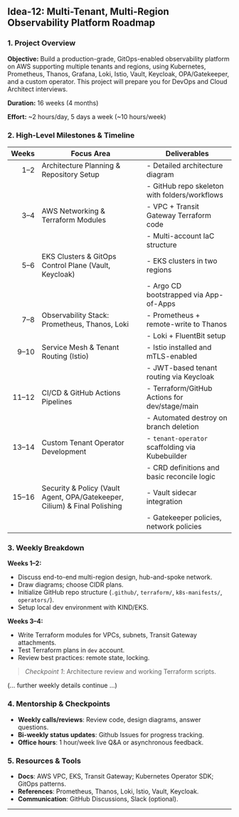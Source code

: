 ## Idea-12: Multi-Tenant, Multi-Region Observability Platform Roadmap

### 1. Project Overview

**Objective:** Build a production-grade, GitOps-enabled observability platform on AWS supporting multiple tenants and regions, using Kubernetes, Prometheus, Thanos, Grafana, Loki, Istio, Vault, Keycloak, OPA/Gatekeeper, and a custom operator. This project will prepare you for DevOps and Cloud Architect interviews.

**Duration:** 16 weeks (4 months)

**Effort:** \~2 hours/day, 5 days a week (\~10 hours/week)

### 2. High-Level Milestones & Timeline

| Weeks | Focus Area                                                                | Deliverables                                    |
| ----: | ------------------------------------------------------------------------- | ----------------------------------------------- |
|   1–2 | Architecture Planning & Repository Setup                                  | - Detailed architecture diagram                 |
|       |                                                                           | - GitHub repo skeleton with folders/workflows   |
|   3–4 | AWS Networking & Terraform Modules                                        | - VPC + Transit Gateway Terraform code          |
|       |                                                                           | - Multi-account IaC structure                   |
|   5–6 | EKS Clusters & GitOps Control Plane (Vault, Keycloak)                     | - EKS clusters in two regions                   |
|       |                                                                           | - Argo CD bootstrapped via App-of-Apps          |
|   7–8 | Observability Stack: Prometheus, Thanos, Loki                             | - Prometheus + remote-write to Thanos           |
|       |                                                                           | - Loki + FluentBit setup                        |
|  9–10 | Service Mesh & Tenant Routing (Istio)                                     | - Istio installed and mTLS-enabled              |
|       |                                                                           | - JWT-based tenant routing via Keycloak         |
| 11–12 | CI/CD & GitHub Actions Pipelines                                          | - Terraform/GitHub Actions for dev/stage/main   |
|       |                                                                           | - Automated destroy on branch deletion          |
| 13–14 | Custom Tenant Operator Development                                        | - `tenant-operator` scaffolding via Kubebuilder |
|       |                                                                           | - CRD definitions and basic reconcile logic     |
| 15–16 | Security & Policy (Vault Agent, OPA/Gatekeeper, Cilium) & Final Polishing | - Vault sidecar integration                     |
|       |                                                                           | - Gatekeeper policies, network policies         |

### 3. Weekly Breakdown

**Weeks 1–2:**

-   Discuss end-to-end multi-region design, hub-and-spoke network.
-   Draw diagrams; choose CIDR plans.
-   Initialize GitHub repo structure (`.github/`, `terraform/`, `k8s-manifests/`, `operators/`).
-   Setup local dev environment with KIND/EKS.

**Weeks 3–4:**

-   Write Terraform modules for VPCs, subnets, Transit Gateway attachments.
-   Test Terraform plans in `dev` account.
-   Review best practices: remote state, locking.

> _Checkpoint 1_: Architecture review and working Terraform scripts.

(... further weekly details continue ...)

### 4. Mentorship & Checkpoints

-   **Weekly calls/reviews**: Review code, design diagrams, answer questions.
-   **Bi-weekly status updates**: Github Issues for progress tracking.
-   **Office hours**: 1 hour/week live Q\&A or asynchronous feedback.

### 5. Resources & Tools

-   **Docs**: AWS VPC, EKS, Transit Gateway; Kubernetes Operator SDK; GitOps patterns.
-   **References**: Prometheus, Thanos, Loki, Istio, Vault, Keycloak.
-   **Communication**: GitHub Discussions, Slack (optional).

---
